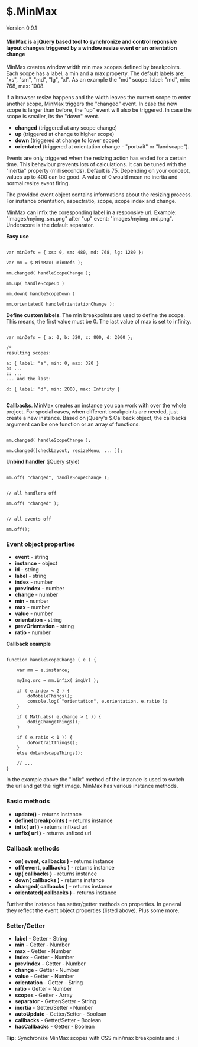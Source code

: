 # $.MinMax
Version 0.9.1

#### MinMax is a jQuery based tool to synchronize and control reponsive layout changes triggered by a window resize event or an orientation change

MinMax creates window width min max scopes defined by breakpoints. Each scope has a label, a min and a max property. The default labels are: "xs", "sm", "md", "lg", "xl". As an example the "md" scope: label: "md", min: 768, max: 1008.

If a browser resize happens and the width leaves the current scope to enter another scope, MinMax triggers the "changed" event. In case the new scope is larger than before, the "up" event will also be triggered. In case the scope is smaller, its the "down" event.

- **changed** (triggered at any scope change)
- **up**  (triggered at change to higher scope)
- **down** (triggered at change to lower scope)
- **orientated** (triggered at orientation change - "portrait" or "landscape").

Events are only triggered when the resizing action has ended for a certain time. This behaviour prevents lots of calculations. It can be tuned with the "inertia" property (milliseconds). Default is 75. Depending on your concept, values up to 400 can be good. A value of 0 would mean no inertia and normal resize event firing.

The provided event object contains informations about the resizing process. For instance orientation, aspectratio, scope, scope index and change.

MinMax can infix the coresponding label in a responsive url. Example: "images/myimg_sm.png" after "up" event: "images/myimg_md.png". Underscore is the default separator.



**Easy use**
```

var minDefs = { xs: 0, sm: 480, md: 768, lg: 1280 };

var mm = $.MinMax( minDefs );

mm.changed( handleScopeChange );

mm.up( handleScopeUp )

mm.down( handleScopeDown )

mm.orientated( handleOrientationChange );

```

**Define custom labels**. The min breakpoints are used to define the scope. This means, the first value must be 0. The last value of max is set to infinity. 
```

var minDefs = { a: 0, b: 320, c: 800, d: 2000 };

/*
resulting scopes:

a: { label: "a", min: 0, max: 320 }
b: ...
c: ...
... and the last:

d: { label: "d", min: 2000, max: Infinity }


```

**Callbacks**. MinMax creates an instance you can work with over the whole project. For special cases, when different breakpoints are needed, just create a new instance. Based on jQuery's $.Callback object, the callbacks argument can be one function or an array of functions.

```

mm.changed( handleScopeChange );

mm.changed([checkLayout, resizeMenu, ... ]);

```

**Unbind handler** (jQuery style)
```

mm.off( "changed", handleScopeChange );


// all handlers off

mm.off( "changed" );


// all events off

mm.off();

```

### Event object properties

- **event** - string
- **instance** - object
- **id** - string
- **label** - string
- **index** - number
- **prevIndex** - number
- **change** - number
- **min** - number
- **max** - number
- **value** - number
- **orientation** - string
- **prevOrientation** - string
- **ratio** - number


**Callback example**
```

function handleScopeChange ( e ) {
    
    var mm = e.instance;
    
    myImg.src = mm.infix( imgUrl );
    
    if ( e.index < 2 ) {
        doMobileThings();
        console.log( "orientation", e.orientation, e.ratio );
    }
    
    if ( Math.abs( e.change > 1 )) {
        doBigChangeThings();
    }
    
    if ( e.ratio < 1 )) {
        doPortraitThings();
    }
    else doLandscapeThings();
    
    // ...
}

```

In the example above the "infix" method of the instance is used to switch the url and get the right image. MinMax has various instance methods.

### Basic methods

- **update()** - returns instance
- **define( breakpoints )** - returns instance
- **infix( url )** - returns infixed url
- **unfix( url )** - returns unfixed url

### Callback methods

- **on( event, callbacks )** - returns instance
- **off( event, callbacks )** - returns instance
- **up( callbacks )** - returns instance
- **down( callbacks )** - returns instance
- **changed( callbacks )** - returns instance
- **orientated( callbacks )** - returns instance


Further the instance has setter/getter methods on properties. In general they reflect the event object properties (listed above). Plus some more.

### Setter/Getter

- **label** - Getter - String
- **min** - Getter - Number
- **max** - Getter - Number
- **index** - Getter - Number
- **prevIndex** - Getter - Number
- **change** - Getter - Number
- **value** - Getter - Number
- **orientation** - Getter - String
- **ratio** - Getter - Number
- **scopes** - Getter - Array
- **separator** - Getter/Setter - String
- **inertia** - Getter/Setter - Number
- **autoUpdate** - Getter/Setter - Boolean
- **callbacks** - Getter/Setter - Boolean
- **hasCallbacks** - Getter - Boolean

**Tip:** Synchronize MinMax scopes with CSS min/max breakpoints and :)